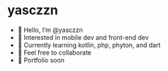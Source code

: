 # yasczzn

- 👋 Hello, I’m @yasczzn
- 👀 Interested in mobile dev and front-end dev
- 🌱 Currently learning kotlin, php, phyton, and dart
- 💞️ Feel free to collaborate
- 🌻 Portfolio soon

<!---
yasczzn/yasczzn is a ✨ special ✨ repository because its `README.md` (this file) appears on your GitHub profile.
You can click the Preview link to take a look at your changes.
--->
